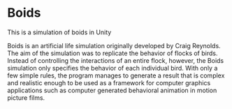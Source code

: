 # Boids
This is a simulation of boids in Unity

  Boids is an artificial life simulation originally developed by Craig Reynolds. 
  The aim of the simulation was to replicate the behavior of flocks of birds. 
  Instead of controlling the interactions of an entire flock, however, the Boids simulation only specifies the behavior of each individual bird. With only a few simple rules, the program manages to generate a result that is complex and realistic enough to be used as a framework for computer graphics applications such as computer generated behavioral animation in motion picture films.
  
  
